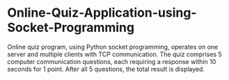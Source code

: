 # Online-Quiz-Application-using-Socket-Programming
Online quiz program, using Python socket programming, operates on one server and multiple clients with TCP communication. The quiz comprises 5 computer communication questions, each requiring a response within 10 seconds for 1 point. After all 5 questions, the total result is displayed.
